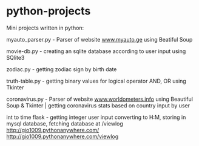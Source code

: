 # python-projects
Mini projects written in python:

myauto_parser.py - Parser of website www.myauto.ge using Beatiful Soup

movie-db.py - creating an sqlite database according to user input using SQlite3 

zodiac.py - getting zodiac sign by birth date

truth-table.py - getting binary values for logical operator AND, OR using Tkinter

coronavirus.py - Parser of website www.worldometers.info using Beautiful Soup & Tkinter | getting coronavirus stats based on country input by user

int to time flask - getting integer user input converting to H:M, storing in mysql database, fetching database at /viewlog 
                    http://gio1009.pythonanywhere.com/
                    http://gio1009.pythonanywhere.com/viewlog
